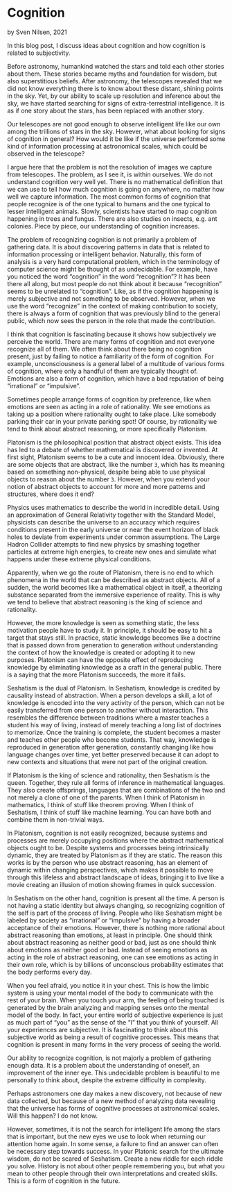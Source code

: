 # Cognition
by Sven Nilsen, 2021

In this blog post, I discuss ideas about cognition and how cognition is related to subjectivity.

Before astronomy, humankind watched the stars and told each other stories about them. These stories became myths and foundation for wisdom, but also superstitious beliefs. After astronomy, the telescopes revealed that we did not know everything there is to know about these distant, shining points in the sky. Yet, by our ability to scale up resolution and inference about the sky, we have started searching for signs of extra-terrestrial intelligence. It is as if one story about the stars, has been replaced with another story.

Our telescopes are not good enough to observe intelligent life like our own among the trillions of stars in the sky. However, what about looking for signs of cognition in general? How would it be like if the universe performed some kind of information processing at astronomical scales, which could be observed in the telescope?

I argue here that the problem is not the resolution of images we capture from telescopes. The problem, as I see it, is within ourselves. We do not understand cognition very well yet. There is no mathematical definition that we can use to tell how much cognition is going on anywhere, no matter how well we capture information. The most common forms of cognition that people recognize is of the one typical to humans and the one typical to lesser intelligent animals. Slowly, scientists have started to map cognition happening in trees and fungus. There are also studies on insects, e.g. ant colonies. Piece by piece, our understanding of cognition increases.

The problem of recognizing cognition is not primarily a problem of gathering data. It is about discovering patterns in data that is related to information processing or intelligent behavior. Naturally, this form of analysis is a very hard computational problem, which in the terminology of computer science might be thought of as undecidable. For example, have you noticed the word “cognition” in the word “recognition”? It has been there all along, but most people do not think about it because “recognition” seems to be unrelated to “cognition”. Like, as if the cognition happening is merely subjective and not something to be observed. However, when we use the word “recognize” in the context of making contribution to society, there is always a form of cognition that was previously blind to the general public, which now sees the person in the role that made the contribution.

I think that cognition is fascinating because it shows how subjectively we perceive the world. There are many forms of cognition and not everyone recognize all of them. We often think about there being no cognition present, just by failing to notice a familiarity of the form of cognition. For example, unconsciousness is a general label of a multitude of various forms of cognition, where only a handful of them are typically thought of. Emotions are also a form of cognition, which have a bad reputation of being “irrational” or “impulsive”.

Sometimes people arrange forms of cognition by preference, like when emotions are seen as acting in a role of rationality. We see emotions as taking up a position where rationality ought to take place. Like somebody parking their car in your private parking spot! Of course, by rationality we tend to think about abstract reasoning, or more specifically Platonism.

Platonism is the philosophical position that abstract object exists. This idea has led to a debate of whether mathematical is discovered or invented. At first sight, Platonism seems to be a cute and innocent idea. Obviously, there are some objects that are abstract, like the number `3`, which has its meaning based on something non-physical, despite being able to use physical objects to reason about the number `3`. However, when you extend your notion of abstract objects to account for more and more patterns and structures, where does it end?

Physics uses mathematics to describe the world in incredible detail. Using an approximation of General Relativity together with the Standard Model, physicists can describe the universe to an accuracy which requires conditions present in the early universe or near the event horizon of black holes to deviate from experiments under common assumptions. The Large Hadron Collider attempts to find new physics by smashing together particles at extreme high energies, to create new ones and simulate what happens under these extreme physical conditions.

Apparently, when we go the route of Platonism, there is no end to which phenomena in the world that can be described as abstract objects. All of a sudden, the world becomes like a mathematical object in itself, a theorizing substance separated from the immersive experience of reality. This is why we tend to believe that abstract reasoning is the king of science and rationality.

However, the more knowledge is seen as something static, the less motivation people have to study it. In principle, it should be easy to hit a target that stays still. In practice, static knowledge becomes like a doctrine that is passed down from generation to generation without understanding the context of how the knowledge is created or adopting it to new purposes. Platonism can have the opposite effect of reproducing knowledge by eliminating knowledge as a craft in the general public. There is a saying that the more Platonism succeeds, the more it fails.

Seshatism is the dual of Platonism. In Seshatism, knowledge is credited by causality instead of abstraction. When a person develops a skill, a lot of knowledge is encoded into the very activity of the person, which can not be easily transferred from one person to another without interaction. This resembles the difference between traditions where a master teaches a student his way of living, instead of merely teaching a long list of doctrines to memorize. Once the training is complete, the student becomes a master and teaches other people who become students. That way, knowledge is reproduced in generation after generation, constantly changing like how language changes over time, yet better preserved because it can adopt to new contexts and situations that were not part of the original creation.

If Platonism is the king of science and rationality, then Seshatism is the queen. Together, they rule all forms of inference in mathematical languages. They also create offsprings, languages that are combinations of the two and not merely a clone of one of the parents. When I think of Platonism in mathematics, I think of stuff like theorem proving. When I think of Seshatism, I think of stuff like machine learning. You can have both and combine them in non-trivial ways.

In Platonism, cognition is not easily recognized, because systems and processes are merely occupying positions where the abstract mathematical objects ought to be. Despite systems and processes being intrinsically dynamic, they are treated by Platonism as if they are static. The reason this works is by the person who use abstract reasoning, has an element of dynamic within changing perspectives, which makes it possible to move through this lifeless and abstract landscape of ideas, bringing it to live like a movie creating an illusion of motion showing frames in quick succession.

In Seshatism on the other hand, cognition is present all the time. A person is not having a static identity but always changing, so recognizing cognition of the self is part of the process of living. People who like Seshatism might be labeled by society as “irrational” or “impulsive” by having a broader acceptance of their emotions. However, there is nothing more rational about abstract reasoning than emotions, at least in principle. One should think about abstract reasoning as neither good or bad, just as one should think about emotions as neither good or bad. Instead of seeing emotions as acting in the role of abstract reasoning, one can see emotions as acting in their own role, which is by billions of unconscious probability estimates that the body performs every day.

When you feel afraid, you notice it in your chest. This is how the limbic system is using your mental model of the body to communicate with the rest of your brain. When you touch your arm, the feeling of being touched is generated by the brain analyzing and mapping senses onto the mental model of the body. In fact, your entire world of subjective experience is just as much part of “you” as the sense of the “I” that you think of yourself. All your experiences are subjective. It is fascinating to think about this subjective world as being a result of cognitive processes. This means that cognition is present in many forms in the very process of seeing the world.

Our ability to recognize cognition, is not majorly a problem of gathering enough data. It is a problem about the understanding of oneself, an improvement of the inner eye. This undecidable problem is beautiful to me personally to think about, despite the extreme difficulty in complexity.

Perhaps astronomers one day makes a new discovery, not because of new data collected, but because of a new method of analyzing data revealing that the universe has forms of cognitive processes at astronomical scales. Will this happen? I do not know.

However, sometimes, it is not the search for intelligent life among the stars that is important, but the new eyes we use to look when returning our attention home again. In some sense, a failure to find an answer can often be necessary step towards success. In your Platonic search for the ultimate wisdom, do not be scared of Seshatism. Create a new riddle for each riddle you solve. History is not about other people remembering you, but what you mean to other people through their own interpretations and created skills. This is a form of cognition in the future.

